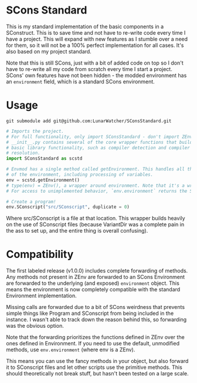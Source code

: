 # SCons Standard

This is my standard implementation of the basic components in a SConstruct. This is to save time and not have to re-write code every time I have a project. This will expand with new features as I stumble over a need for them, so it will not be a 100% perfect implementation for all cases. It's also based on my project standard. 

Note that this is still SCons, just with a bit of added code on top so I don't have to re-write all my code from scratch every time I start a project. SCons' own features have not been hidden - the modded environment has an `environment` field, which is a standard SCons environment.

# Usage

```
git submodule add git@github.com:LunarWatcher/SConsStandard.git
```

```python
# Imports the project.
# For full functionality, only import SConsStandard - don't import ZEnv.
# __init__.py contains several of the core wrapper functions that build
# basic library functionality, such as compiler detection and compiler flag 
# resolution.
import SConsStandard as scstd

# Envmod has a single method called getEnvironment. This handles all the preprocessing
# of the environment, including processing of variables.
env = scstd.getEnvironment()
# type(env) = ZEnv(), a wrapper around environment. Note that it's a wrapper, not a child class.
# For access to unimplemented behavior, `env.environment` returns the SCons.Script.Environment. 

# Create a program!  
env.SConscript("src/SConscript", duplicate = 0)
```

Where src/SConscript is a file at that location. This wrapper builds heavily on the use of SConscript files (because VariantDir was a complete pain in the ass to set up, and the entire thing is overall confusing).

# Compatibility

The first labeled release (v1.0.0) includes complete forwarding of methods. Any methods not present in ZEnv are forwarded to an SCons Environment are forwarded to the underlying (and exposed) `environment` object. This means the environment is now completely compatible with the standard Environment implementation.

Missing calls are forwarded due to a bit of SCons weirdness that prevents simple things like Program and SConscript from being included in the instance. I wasn't able to track down the reason behind this, so forwarding was the obvious option.

Note that the forwarding prioritizes the functions defined in ZEnv over the ones defined in Environment. If you need to use the default, unmodified methods, use `env.environment` (where env is a ZEnv).

This means you can use the fancy methods in your object, but also forward it to SConscript files and let other scripts use the primitive methods. This should theoretically not break stuff, but hasn't been tested on a large scale.

